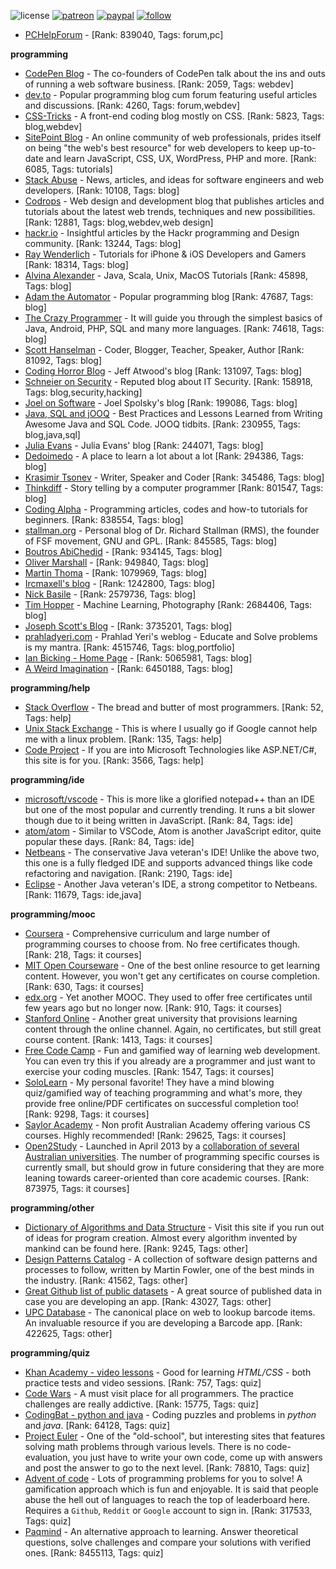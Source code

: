 ![license](https://img.shields.io/github/license/prahladyeri/siterank-stats.svg)
[![patreon](https://img.shields.io/badge/Patreon-brown.svg?logo=patreon)](https://www.patreon.com/prahladyeri)
[![paypal](https://img.shields.io/badge/PayPal-blue.svg?logo=paypal)](https://www.paypal.com/cgi-bin/webscr?cmd=_s-xclick&hosted_button_id=JM8FUXNFUK6EU)
[![follow](https://img.shields.io/twitter/follow/prahladyeri.svg?style=social)](https://twitter.com/prahladyeri)

- [PCHelpForum](https://pchelpforum.net) -  [Rank: 839040, Tags: forum,pc]

**programming**

- [CodePen Blog](https://blog.codepen.io/) - The co-founders of CodePen talk about the ins and outs of running a web software business. [Rank: 2059, Tags: webdev]
- [dev.to](https://dev.to/) - Popular programming blog cum forum featuring useful articles and discussions. [Rank: 4260, Tags: forum,webdev]
- [CSS-Tricks](https://css-tricks.com/) - A front-end coding blog mostly on CSS. [Rank: 5823, Tags: blog,webdev]
- [SitePoint Blog](https://www.sitepoint.com/blog/) - An online community of web professionals, prides itself on being "the web's best resource" for web developers to keep up-to-date and learn JavaScript, CSS, UX, WordPress, PHP and more. [Rank: 6085, Tags: tutorials]
- [Stack Abuse](https://stackabuse.com/) - News, articles, and ideas for software engineers and web developers. [Rank: 10108, Tags: blog]
- [Codrops](https://tympanus.net/codrops/) - Web design and development blog that publishes articles and tutorials about the latest web trends, techniques and new possibilities. [Rank: 12881, Tags: blog,webdev,web design]
- [hackr.io](https://hackr.io/blog) - Insightful articles by the Hackr programming and Design community. [Rank: 13244, Tags: blog]
- [Ray Wenderlich](https://www.raywenderlich.com/) - Tutorials for iPhone & iOS Developers and Gamers [Rank: 18314, Tags: blog]
- [Alvina Alexander](https://alvinalexander.com/) - Java, Scala, Unix, MacOS Tutorials [Rank: 45898, Tags: blog]
- [Adam the Automator](https://adamtheautomator.com/) - Popular programming blog [Rank: 47687, Tags: blog]
- [The Crazy Programmer](https://www.thecrazyprogrammer.com/) - It will guide you through the simplest basics of Java, Android, PHP, SQL and many more languages. [Rank: 74618, Tags: blog]
- [Scott Hanselman](https://www.hanselman.com/) - Coder, Blogger, Teacher, Speaker, Author [Rank: 81092, Tags: blog]
- [Coding Horror Blog](https://blog.codinghorror.com/) - Jeff Atwood's blog [Rank: 131097, Tags: blog]
- [Schneier on Security](https://www.schneier.com/) - Reputed blog about IT Security. [Rank: 158918, Tags: blog,security,hacking]
- [Joel on Software](https://www.joelonsoftware.com/) - Joel Spolsky's blog [Rank: 199086, Tags: blog]
- [Java, SQL and jOOQ](https://blog.jooq.org/) - Best Practices and Lessons Learned from Writing Awesome Java and SQL Code. JOOQ tidbits. [Rank: 230955, Tags: blog,java,sql]
- [Julia Evans](https://jvns.ca/) - Julia Evans' blog [Rank: 244071, Tags: blog]
- [Dedoimedo](https://www.dedoimedo.com/) - A place to learn a lot about a lot [Rank: 294386, Tags: blog]
- [Krasimir Tsonev](https://krasimirtsonev.com/) - Writer, Speaker and Coder [Rank: 345486, Tags: blog]
- [Thinkdiff](https://thinkdiff.net/) - Story telling by a computer programmer [Rank: 801547, Tags: blog]
- [Coding Alpha](https://www.codingalpha.com/) - Programming articles, codes and how-to tutorials for beginners. [Rank: 838554, Tags: blog]
- [stallman.org](https://stallman.org) - Personal blog of Dr. Richard Stallman (RMS), the founder of FSF movement, GNU and GPL. [Rank: 845585, Tags: blog]
- [Boutros AbiChedid](https://bacsoftwareconsulting.com/blog/index.php/about/) -  [Rank: 934145, Tags: blog]
- [Oliver Marshall](https://olivermarshall.net/) -  [Rank: 949840, Tags: blog]
- [Martin Thoma](https://martin-thoma.com/) -  [Rank: 1079969, Tags: blog]
- [Ircmaxell's blog](https://blog.ircmaxell.com/) -  [Rank: 1242800, Tags: blog]
- [Nick Basile](https://nick-basile.com/) -  [Rank: 2579736, Tags: blog]
- [Tim Hopper](https://tdhopper.com/) - Machine Learning, Photography [Rank: 2684406, Tags: blog]
- [Joseph Scott's Blog](https://blog.josephscott.org/) -  [Rank: 3735201, Tags: blog]
- [prahladyeri.com](https://prahladyeri.com) - Prahlad Yeri's weblog - Educate and Solve problems is my mantra. [Rank: 4515746, Tags: blog,portfolio]
- [Ian Bicking - Home Page](https://www.ianbicking.org/) -  [Rank: 5065981, Tags: blog]
- [A Weird Imagination](https://aweirdimagination.net/) -  [Rank: 6450188, Tags: blog]

**programming/help**

- [Stack Overflow](https://stackoverflow.com) - The bread and butter of most programmers. [Rank: 52, Tags: help]
- [Unix Stack Exchange](https://unix.stackexchange.com) - This is where I usually go if Google cannot help me with a linux problem. [Rank: 135, Tags: help]
- [Code Project](https://www.codeproject.com) - If you are into Microsoft Technologies like ASP.NET/C#, this site is for you. [Rank: 3566, Tags: help]

**programming/ide**

- [microsoft/vscode](https://github.com/microsoft/vscode) - This is more like a glorified notepad++ than an IDE but one of the most popular and currently trending. It runs a bit slower though due to it being written in JavaScript. [Rank: 84, Tags: ide]
- [atom/atom](https://github.com/atom/atom) - Similar to VSCode, Atom is another JavaScript editor, quite popular these days. [Rank: 84, Tags: ide]
- [Netbeans](https://netbeans.apache.org/) - The conservative Java veteran's IDE! Unlike the above two, this one is a fully fledged IDE and supports advanced things like code refactoring and navigation. [Rank: 2190, Tags: ide]
- [Eclipse](https://eclipse.org) - Another Java veteran's IDE, a strong competitor to Netbeans. [Rank: 11679, Tags: ide,java]

**programming/mooc**

- [Coursera](https://www.coursera.org/) - Comprehensive curriculum and large number of programming courses to choose from. No free certificates though. [Rank: 218, Tags: it courses]
- [MIT Open Courseware](https://ocw.mit.edu) - One of the best online resource to get learning content. However, you won't get any certificates on course completion. [Rank: 630, Tags: it courses]
- [edx.org](https://courses.edx.org/) - Yet another MOOC. They used to offer free certificates until few years ago but no longer now. [Rank: 910, Tags: it courses]
- [Stanford Online](http://online.stanford.edu/) - Another great university that provisions learning content through the online channel. Again, no certificates, but still great course content. [Rank: 1413, Tags: it courses]
- [Free Code Camp](https://www.freecodecamp.org/) - Fun and gamified way of learning web development. You can even try this if you already are a programmer and just want to exercise your coding muscles. [Rank: 1547, Tags: it courses]
- [SoloLearn](https://www.sololearn.com) - My personal favorite! They have a mind blowing quiz/gamified way of teaching programming and what's more, they provide free online/PDF certificates on successful completion too! [Rank: 9298, Tags: it courses]
- [Saylor Academy](https://learn.saylor.org) - Non profit Australian Academy offering various CS courses. Highly recommended! [Rank: 29625, Tags: it courses]
- [Open2Study](https://www.open2study.com) - Launched in April 2013 by a [collaboration of several Australian universities](http://www.thegoodmooc.com/2013/06/a-review-of-open2study.html). The number of programming specific courses is currently small, but should grow in future considering that they are more leaning towards career-oriented than core academic courses. [Rank: 873975, Tags: it courses]

**programming/other**

- [Dictionary of Algorithms and Data Structure](http://xlinux.nist.gov/dads/) - Visit this site if you run out of ideas for program creation. Almost every algorithm invented by mankind can be found here. [Rank: 9245, Tags: other]
- [Design Patterns Catalog](http://martinfowler.com/eaaCatalog/) - A collection of software design patterns and processes to follow, written by Martin Fowler, one of the best minds in the industry. [Rank: 41562, Tags: other]
- [Great Github list of public datasets](http://www.datasciencecentral.com/profiles/blogs/great-github-list-of-public-data-sets) - A great source of published data in case you are developing an app. [Rank: 43027, Tags: other]
- [UPC Database](https://www.upcdatabase.com/itemform.asp) - The canonical place on web to lookup barcode items. An invaluable resource if you are developing a Barcode app. [Rank: 422625, Tags: other]

**programming/quiz**

- [Khan Academy - video lessons](https://www.khanacademy.org/) - Good for learning *HTML/CSS* - both practice tests and video sessions. [Rank: 757, Tags: quiz]
- [Code Wars](https://www.codewars.com/) - A must visit place for all programmers. The practice challenges are really addictive. [Rank: 15775, Tags: quiz]
- [CodingBat - python and java](https://codingbat.com/) - Coding puzzles and problems in *python* and *java*. [Rank: 64128, Tags: quiz]
- [Project Euler](https://projecteuler.net/) - One of the "old-school", but interesting sites that features solving math problems through various levels. There is no code-evaluation, you just have to write your own code, come up with answers and post the answer to go to the next level. [Rank: 78810, Tags: quiz]
- [Advent of code](https://adventofcode.com/) - Lots of programming problems for you to solve! A gamification approach which is fun and enjoyable. It is said that people abuse the hell out of languages to reach the top of leaderboard here. Requires a `Github`, `Reddit` or `Google` account to sign in. [Rank: 317533, Tags: quiz]
- [Paqmind](https://paqmind.com/) - An alternative approach to learning. Answer theoretical questions, solve challenges and compare your solutions with verified ones. [Rank: 8455113, Tags: quiz]

